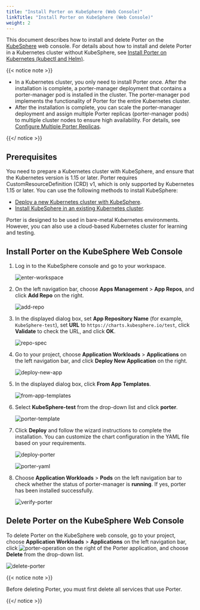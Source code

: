 ```yaml
---
title: "Install Porter on KubeSphere (Web Console)"
linkTitle: "Install Porter on KubeSphere (Web Console)"
weight: 2
---
```


This document describes how to install and delete Porter on the [KubeSphere](https://kubesphere.io/) web console.  For details about how to install and delete Porter in a Kubernetes cluster without KubeSphere, see [Install Porter on Kubernetes (kubectl and Helm)](/docs/getting-started/installation/install-porter-on-kubernetes/).

{{< notice note >}}

- In a Kubernetes cluster, you only need to install Porter once. After the installation is complete, a porter-manager deployment that contains a porter-manager pod is installed in the cluster. The porter-manager pod implements the functionality of Porter for the entire Kubernetes cluster.
- After the installation is complete, you can scale the porter-manager deployment and assign multiple Porter replicas (porter-manager pods) to multiple cluster nodes to ensure high availability. For details, see [Configure Multiple Porter Replicas](/docs/getting-started/configuration/configure-multiple-porter-replicas/).

{{</ notice >}}

## Prerequisites

You need to prepare a Kubernetes cluster with KubeSphere, and ensure that the Kubernetes version is 1.15 or later. Porter requires CustomResourceDefinition (CRD) v1, which is only supported by Kubernetes 1.15 or later. You can use the following methods to install KubeSphere:

* [Deploy a new Kubernetes cluster with KubeSphere](https://kubesphere.io/docs/installing-on-linux/).
* [Install KubeSphere in an existing Kubernetes cluster](https://kubesphere.io/docs/installing-on-kubernetes/).

Porter is designed to be used in bare-metal Kubernetes environments. However, you can also use a cloud-based Kubernetes cluster for learning and testing.

## Install Porter on the KubeSphere Web Console

1. Log in to the KubeSphere console and go to your workspace.

   ![enter-workspace](/images/docs/getting-started/installation/install-porter-on-kubesphere/enter-workspace.jpg)

2. On the left navigation bar, choose **Apps Management** > **App Repos**, and click **Add Repo** on the right.

   ![add-repo](/images/docs/getting-started/installation/install-porter-on-kubesphere/add-repo.jpg)

3. In the displayed dialog box, set **App Repository Name** (for example, `KubeSphere-test`), set **URL** to `https://charts.kubesphere.io/test`, click **Validate** to check the URL, and click **OK**.

   ![repo-spec](/images/docs/getting-started/installation/install-porter-on-kubesphere/repo-spec.jpg)

4. Go to your project, choose **Application Workloads** > **Applications** on the left navigation bar, and click **Deploy New Application** on the right.

   ![deploy-new-app](/images/docs/getting-started/installation/install-porter-on-kubesphere/deploy-new-app.jpg)

5. In the displayed dialog box, click **From App Templates**.

   ![from-app-templates](/images/docs/getting-started/installation/install-porter-on-kubesphere/from-app-templates.jpg)

6. Select **KubeSphere-test** from the drop-down list and click **porter**.

   ![porter-template](/images/docs/getting-started/installation/install-porter-on-kubesphere/porter-template.jpg)

7. Click **Deploy** and follow the wizard instructions to complete the installation. You can customize the chart configuration in the YAML file based on your requirements.

   ![deploy-porter](/images/docs/getting-started/installation/install-porter-on-kubesphere/deploy-porter.jpg)

   ![porter-yaml](/images/docs/getting-started/installation/install-porter-on-kubesphere/porter-yaml.jpg)

8. Choose **Application Workloads** > **Pods** on the left navigation bar to check whether the status of porter-manager is **running**. If yes, porter has been installed successfully.

   ![verify-porter](/images/docs/getting-started/installation/install-porter-on-kubesphere/verify-porter.jpg)

## Delete Porter on the KubeSphere Web Console

To delete Porter on the KubeSphere web console, go to your project, choose **Application Workloads** > **Applications** on the left navigation bar, click ![porter-operation](/images/docs/getting-started/installation/install-porter-on-kubesphere/porter-operation.jpg) on the right of the Porter application, and choose **Delete** from the drop-down list.

![delete-porter](/images/docs/getting-started/installation/install-porter-on-kubesphere/delete-porter.jpg)

{{< notice note >}}

Before deleting Porter, you must first delete all services that use Porter.

{{</ notice >}}